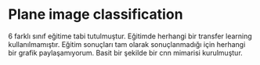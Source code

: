 # Plane image classification

6 farklı sınıf eğitime tabi tutulmuştur. Eğitimde herhangi bir transfer learning kullanılmamıştır. Eğitim sonuçları tam olarak sonuçlanmadığı için herhangi bir grafik paylaşamıyorum. Basit bir şekilde bir cnn mimarisi kurulmuştur.  
